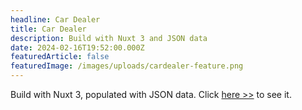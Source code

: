 ```yaml
---
headline: Car Dealer
title: Car Dealer
description: Build with Nuxt 3 and JSON data
date: 2024-02-16T19:52:00.000Z
featuredArticle: false
featuredImage: /images/uploads/cardealer-feature.png
---
```


Build with Nuxt 3, populated with JSON data. Click [here >>](/cars) to see it.
